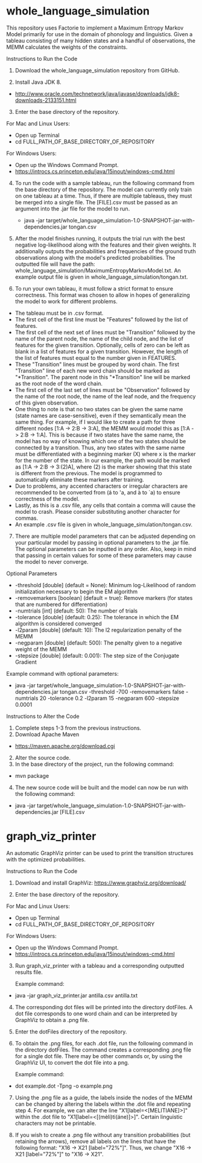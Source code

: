 # whole_language_simulation

This repository uses Factorie to implement a Maximum Entropy Markov Model primarily for use in the domain of phonology and linguistics. Given a tableau consisting of many hidden states and a handful of observations, the MEMM calculates the weights of the constraints.

Instructions to Run the Code

1. Download the whole_language_simulation repository from GitHub.

2. Install Java JDK 8.
  - http://www.oracle.com/technetwork/java/javase/downloads/jdk8-downloads-2133151.html

3. Enter the base directory of the repository.

  For Mac and Linux Users:
  - Open up Terminal
  - cd FULL_PATH_OF_BASE_DIRECTORY_OF_REPOSITORY
  
  For Windows Users:
  - Open up the Windows Command Prompt.
  - https://introcs.cs.princeton.edu/java/15inout/windows-cmd.html

4. To run the code with a sample tableau, run the following command from the base directory of the repository. The model can currently only train on one tableau at a time. Thus, if there are multiple tableaus, they must be merged into a single file. The [FILE].csv must be passed as an argument into the .jar file for the model to run.
   - java -jar target/whole_language_simulation-1.0-SNAPSHOT-jar-with-dependencies.jar tongan.csv
   
5. After the model finishes running, it outputs the trial run with the best negative log-likelihood along with the features and their given weights. It additionally outputs the probabilities and frequencies of the ground truth observations along with the model's predicted probabilities. The outputted file will have the path: whole_language_simulation/MaximumEntropyMarkovModel.txt. An example output file is given in whole_language_simulation/tongan.txt.
   
5. To run your own tableau, it must follow a strict format to ensure correctness. This format was chosen to allow in hopes of generalizing the model to work for different problems.

  - The tableau must be in .csv format.
  - The first cell of the first line must be "Features" followed by the list of features.
  - The first cell of the next set of lines must be "Transition" followed by the name of the parent node, the name of the child node, and the list of features for the given transition. Optionally, cells of zero can be left as blank in a list of features for a given transition. However, the length of the list of features must equal to the number given in FEATURES.
  - These "Transition" lines must be grouped by word chain. The first "Transition" line of each new word chain should be marked as "*Transition". The parent node in this "*Transition" line will be marked as the root node of the word chain. 
  - The first cell of the last set of lines must be "Observation" followed by the name of the root node, the name of the leaf node, and the frequency of this given observation.
  - One thing to note is that no two states can be given the same name (state names are case-sensitive), even if they semantically mean the same thing. For example, if I would like to create a path for three different nodes [1:A -> 2:B -> 3:A], the MEMM would model this as [1:A -> 2:B -> 1:A]. This is because if two states have the same name, the model has no way of knowing which one of the two states should be connected by a transition. Thus, any two states with the same name must be differentiated with a beginning marker (X) where x is the marker for the number of the state. In our example, the path would be marked as [1:A -> 2:B -> 3:(2)A], where (2) is the marker showing that this state is different from the previous. The model is programmed to automatically eliminate these markers after training.
  - Due to problems, any accented characters or irregular characters are recommended to be converted from (á to 'a, and à to \`a) to ensure correctness of the model. 
  - Lastly, as this is a .csv file, any cells that contain a comma will cause the model to crash. Please consider substituting another character for commas.
  - An example .csv file is given in whole_language_simulation/tongan.csv.

7. There are multiple model parameters that can be adjusted depending on your particular model by passing in optional parameters to the .jar file. The optional parameters can be inputted in any order. Also, keep in mind that passing in certain values for some of these parameters may cause the model to never converge.

  Optional Parameters
  - -threshold [double] (default = None):  Minimum log-Likelihood of random initialization necessary to begin the EM algorithm
  - -removemarkers [boolean] (default = true): Remove markers (for states that are numbered for differentiation)
  - -numtrials [int] (default: 50): The number of trials
  - -tolerance [double] (default: 0.25): The tolerance in which the EM algorithm is considered converged
  - -l2param [double] (default: 10): The l2 regularization penalty of the MEMM
  - -negparam [double] (default: 500): The penalty given to a negative weight of the MEMM
  - -stepsize [double] (default: 0.001): The step size of the Conjugate Gradient

  Example command with optional parameters:
  - java -jar target/whole_language_simulation-1.0-SNAPSHOT-jar-with-dependencies.jar tongan.csv -threshold -700 -removemarkers false -numtrials 20 -tolerance 0.2 -l2param 15 -negparam 600 -stepsize 0.0001
  
  
Instructions to Alter the Code
1. Complete steps 1-3 from the previous instructions.
1. Download Apache Maven
  - https://maven.apache.org/download.cgi
2. Alter the source code.
3. In the base directory of the project, run the following command:
  - mvn package
4. The new source code will be built and the model can now be run with the following command:
  - java -jar target/whole_language_simulation-1.0-SNAPSHOT-jar-with-dependencies.jar [FILE].csv

# graph_viz_printer

An automatic GraphViz printer can be used to print the transition structures with the optimized probabilities.

Instructions to Run the Code

1. Download and install GraphViz: https://www.graphviz.org/download/

2. Enter the base directory of the repository.

  For Mac and Linux Users:
  - Open up Terminal
  - cd FULL_PATH_OF_BASE_DIRECTORY_OF_REPOSITORY
  
  For Windows Users:
  - Open up the Windows Command Prompt.
  - https://introcs.cs.princeton.edu/java/15inout/windows-cmd.html

3. Run graph_viz_printer with a tableau and a corresponding outputted results file.

   Example command:
  - java -jar graph_viz_printer.jar antilla.csv antilla.txt

4. The corresponding dot files will be printed into the directory dotFiles. A dot file corresponds to one word chain and can be interpreted by GraphViz to obtain a .png file.

5. Enter the dotFiles directory of the repository.

6. To obtain the .png files, for each .dot file, run the following command in the directory dotFiles. The command creates a corresponding .png file for a single dot file. There may be other commands or, by using the GraphViz UI, to convert the dot file into a png.

   Example command:
  - dot example.dot -Tpng -o example.png
  
7. Using the .png file as a guide, the labels inside the nodes of the MEMM can be changed by altering the labels within the .dot file and repeating step 4. For example, we can alter the line "X1[label=<[MELITIANE]>]" within the .dot file to "X1[label=<[(mèli)ti(áne)]>]". Certain linguistic characters may not be printable.

8. If you wish to create a .png file without any transition probabilities (but retaining the arrows), remove all labels on the lines that have the following format: "X16 -> X21 [label="72%"]". Thus, we change "X16 -> X21 [label="72%"]" to "X16 -> X21".

